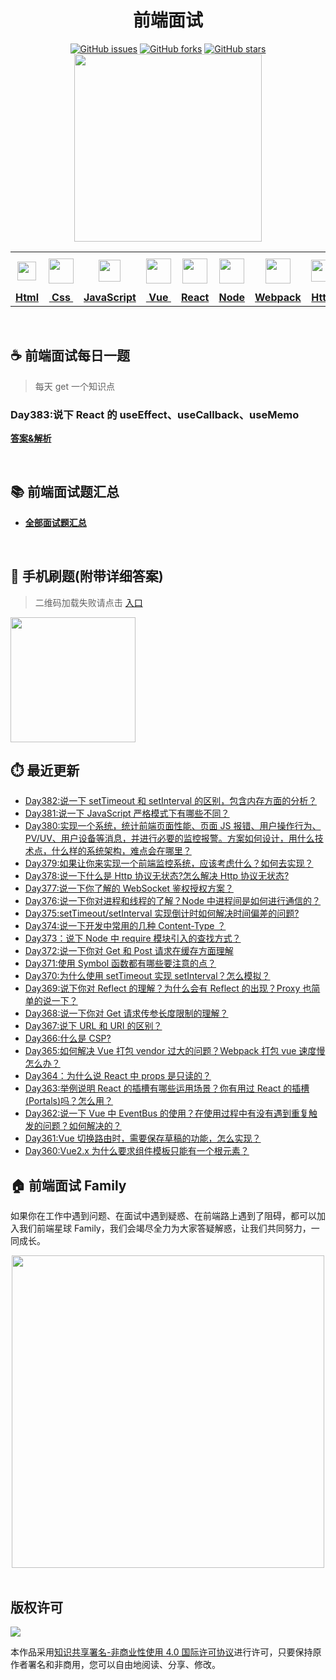 <h1 align="center">前端面试</h1>

<div align="center">
   <a href="https://github.com/lgwebdream/FE-Interview/issues"><img alt="GitHub issues" src="https://img.shields.io/github/issues/lgwebdream/FE-Interview?color=success"></a>
   <a href="https://github.com/lgwebdream/FE-Interview/network"><img alt="GitHub forks" src="https://img.shields.io/github/forks/lgwebdream/FE-Interview?color=success"></a>
   <a href="https://github.com/lgwebdream/FE-Interview/stargazers"><img alt="GitHub stars" src="https://img.shields.io/github/stars/lgwebdream/FE-Interview?color=success"></a>
</div>

<div align="center">
    <img src="http://img-static.yidengxuetang.com/wxapp/github-img/t3.png" width="300px">
</div>
<div align="center" >
<table display="table">
  <tr>
    <th align="center"><b> <a href="https://github.com/lgwebdream/FE-Interview-Planet/blob/master/summarry/html.md"><img src="http://img-static.yidengxuetang.com/wxapp/github-img/html1.png" width="30px" > </b></th>
    <th align="center"><b><a href="https://github.com/lgwebdream/FE-Interview-Planet/blob/master/summarry/css.md"><img src="http://img-static.yidengxuetang.com/wxapp/github-img/css.png" width="40px" > </b></th>
    <th align="center"><b><a href="https://github.com/lgwebdream/FE-Interview-Planet/blob/master/summarry/javascript.md"><img src="http://img-static.yidengxuetang.com/wxapp/github-img/javascript1.png" width="35px" ></b></th>
    <th align="center"><b><a href="https://github.com/lgwebdream/FE-Interview-Planet/blob/master/summarry/vue.md"><img src="http://img-static.yidengxuetang.com/wxapp/github-img/vue.svg" width="40px" ></b></th>
    <th align="center"><b><a href="https://github.com/lgwebdream/FE-Interview-Planet/blob/master/summarry/react.md"><img src="http://img-static.yidengxuetang.com/wxapp/wx/react_icon_v1.png" width="40px" ></b></th>
  <th align="center"><b><a href="https://github.com/lgwebdream/FE-Interview-Planet/blob/master/summarry/node.md"><img src="http://img-static.yidengxuetang.com/wxapp/github-img/node1.png" width="40px" ></b></th>
    <th align="center"><b><a href="https://github.com/lgwebdream/FE-Interview-Planet/blob/master/summarry/webpack.md"><img src="http://img-static.yidengxuetang.com/wxapp/github-img/webpack.svg" width="40px" ></b></th>
   <th align="center"><b><a href="https://github.com/lgwebdream/FE-Interview-Planet/blob/master/summarry/http.md"><img src="http://img-static.yidengxuetang.com/wxapp/github-img/http1.png" width="35px" ></b></th>
    <th align="center"><b><a href="https://github.com/lgwebdream/FE-Interview-Planet/blob/master/summarry/algorithm.md"><img src="http://img-static.yidengxuetang.com/wxapp/github-img/algorithm3.svg" width="52px" ></b></th>
   <th align="center"><b><a href="https://github.com/lgwebdream/FE-Interview-Planet/blob/master/summarry/program.md"><img src="http://img-static.yidengxuetang.com/wxapp/github-img/pro.svg" width="50px" ></b></th>
    <th align="center"><b><a href="https://github.com/lgwebdream/FE-Interview-Planet/blob/master/summarry/other.md"><img src="http://img-static.yidengxuetang.com/wxapp/wx/other_iocn_v2.png" width="38px" > </b></th>
  </tr>
  <tr>
    <td align="center"><b><a href="https://github.com/lgwebdream/FE-Interview-Planet/blob/master/summarry/html.md">Html</a></b></td>
     <td align="center"><b><a href="https://github.com/lgwebdream/FE-Interview-Planet/blob/master/summarry/css.md">&nbsp;Css&nbsp; </a></b></td>
     <td align="center"><b><a href="https://github.com/lgwebdream/FE-Interview-Planet/blob/master/summarry/javascript.md">JavaScript</a></b></td>
     <td align="center"><b><a href="https://github.com/lgwebdream/FE-Interview-Planet/blob/master/summarry/vue.md">&nbsp;Vue&nbsp;</a></b></td>
    <td align="center"><b><a href="https://github.com/lgwebdream/FE-Interview-Planet/blob/master/summarry/react.md">React</a></b></td>
     <td align="center"><b><a href="https://github.com/lgwebdream/FE-Interview-Planet/blob/master/summarry/node.md">Node</a></b></td>
    <td align="center"><b><a href="https://github.com/lgwebdream/FE-Interview-Planet/blob/master/summarry/webpack.md">Webpack</a></b></td>
      <td align="center"><b><a href="https://github.com/lgwebdream/FE-Interview-Planet/blob/master/summarry/http.md">Http</a></b></td>
      <td align="center"><b><a href="https://github.com/lgwebdream/FE-Interview-Planet/blob/master/summarry/algorithm.md">Algorithm</a></b></td>
       <td align="center"><b><a href="https://github.com/lgwebdream/FE-Interview-Planet/blob/master/summarry/program.md">Coding</a></b></td>
      <td align="center"><b><a href="https://github.com/lgwebdream/FE-Interview-Planet/blob/master/summarry/other.md">Other</a></b></td>
  </tr>
</table>
</div>

<br />

## ☕ 前端面试每日一题

> 每天 get 一个知识点
### Day383:说下 React 的 useEffect、useCallback、useMemo

**[答案&解析](https://github.com/lgwebdream/FE-Interview-Planet/issues/1218)**

<br />

## 📚 前端面试题汇总

- **[全部面试题汇总](https://github.com/lgwebdream/FE-Interview/issues)**

<br />

## 📱 手机刷题(附带详细答案)

> 二维码加载失败请点击 [入口](http://img-static.yidengxuetang.com/wxapp/issue-img/wxqr-github.png)

 <img src="http://img-static.yidengxuetang.com/wxapp/issue-img/wxqr-github.png" width="200px" >

## ⏱️ 最近更新

- [Day382:说一下 setTimeout 和 setInterval 的区别，包含内存方面的分析？](https://github.com/lgwebdream/FE-Interview-Planet/issues/1216)
- [Day381:说一下 JavaScript 严格模式下有哪些不同？](https://github.com/lgwebdream/FE-Interview-Planet/issues/1216)
- [Day380:实现一个系统，统计前端页面性能、页面 JS 报错、用户操作行为、PV/UV、用户设备等消息，并进行必要的监控报警。方案如何设计，用什么技术点，什么样的系统架构，难点会在哪里？](https://github.com/lgwebdream/FE-Interview-Planet/issues/1215)
- [Day379:如果让你来实现一个前端监控系统，应该考虑什么？如何去实现？](https://github.com/lgwebdream/FE-Interview-Planet/issues/1214)
- [Day378:说一下什么是 Http 协议无状态?怎么解决 Http 协议无状态?](https://github.com/lgwebdream/FE-Interview-Planet/issues/1213)
- [Day377:说一下你了解的 WebSocket 鉴权授权方案？](https://github.com/lgwebdream/FE-Interview-Planet/issues/1211)
- [Day376:说一下你对进程和线程的了解？Node 中进程间是如何进行通信的？](https://github.com/lgwebdream/FE-Interview-Planet/issues/1210)
- [Day375:setTimeout/setInterval 实现倒计时如何解决时间偏差的问题?](https://github.com/lgwebdream/FE-Interview-Planet/issues/1209)
- [Day374:说一下开发中常用的几种 Content-Type ？](https://github.com/lgwebdream/FE-Interview-Planet/issues/1208)
- [Day373：说下 Node 中 require 模块引入的查找方式？](https://github.com/lgwebdream/FE-Interview-Planet/issues/1207)
- [Day372:说一下你对 Get 和 Post 请求在缓存方面理解](https://github.com/lgwebdream/FE-Interview-Planet/issues/1206)
- [Day371:使用 Symbol 函数都有哪些要注意的点？](https://github.com/lgwebdream/FE-Interview-Planet/issues/1205)
- [Day370:为什么使用 setTimeout 实现 setInterval？怎么模拟？](https://github.com/lgwebdream/FE-Interview-Planet/issues/1204)
- [Day369:说下你对 Reflect 的理解？为什么会有 Reflect 的出现？Proxy 也简单的说一下？](https://github.com/lgwebdream/FE-Interview-Planet/issues/1203)
- [Day368:说一下你对 Get 请求传参长度限制的理解？](https://github.com/lgwebdream/FE-Interview-Planet/issues/1202)
- [Day367:说下 URL 和 URI 的区别？](https://github.com/lgwebdream/FE-Interview-Planet/issues/1201)
- [Day366:什么是 CSP?](https://github.com/lgwebdream/FE-Interview-Planet/issues/1200)
- [Day365:如何解决 Vue 打包 vendor 过大的问题？Webpack 打包 vue 速度慢怎么办？](https://github.com/lgwebdream/FE-Interview-Planet/issues/1199)
- [Day364：为什么说 React 中 props 是只读的？](https://github.com/lgwebdream/FE-Interview-Planet/issues/1197)
- [Day363:举例说明 React 的插槽有哪些运用场景？你有用过 React 的插槽(Portals)吗？怎么用？](https://github.com/lgwebdream/FE-Interview-Planet/issues/1196)
- [Day362:说一下 Vue 中 EventBus 的使用？在使用过程中有没有遇到重复触发的问题？如何解决的？](https://github.com/lgwebdream/FE-Interview-Planet/issues/1195)
- [Day361:Vue 切换路由时，需要保存草稿的功能，怎么实现？](https://github.com/lgwebdream/FE-Interview-Planet/issues/1193)
- [Day360:Vue2.x 为什么要求组件模板只能有一个根元素？](https://github.com/lgwebdream/FE-Interview-Planet/issues/1192)

## 🏠 前端面试 Family

如果你在工作中遇到问题、在面试中遇到疑惑、在前端路上遇到了阻碍，都可以加入我们前端星球 Family，我们会竭尽全力为大家答疑解惑，让我们共同努力，一同成长。

<div align="center">
    <img src="http://img-static.yidengxuetang.com/wxapp/github-img/bot.gif" width="500px" >
</div>

<br />

## 版权许可

![](http://img-static.yidengxuetang.com/wxapp/github-img/copyright.png)

本作品采用[知识共享署名-非商业性使用 4.0 国际许可协议](http://creativecommons.org/licenses/by-nc/4.0/)进行许可，只要保持原作者署名和非商用，您可以自由地阅读、分享、修改。
